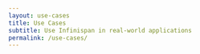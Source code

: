 ```yaml
---
layout: use-cases
title: Use Cases
subtitle: Use Infinispan in real-world applications
permalink: /use-cases/
---
```

